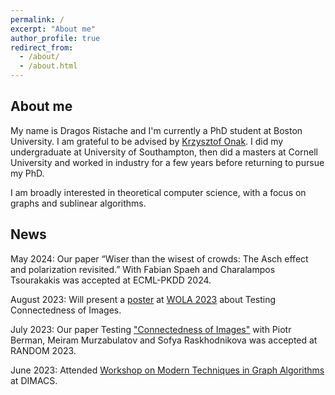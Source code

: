 ```yaml
---
permalink: /
excerpt: "About me"
author_profile: true
redirect_from: 
  - /about/
  - /about.html
---
```


## About me

My name is Dragos Ristache and I'm currently a PhD student at Boston University. I am grateful to be advised by [Krzysztof Onak](https://onak.pl/). I did my undergraduate at University of Southampton, then did a masters at Cornell University and worked in industry for a few years before returning to pursue my PhD.

I am broadly interested in theoretical computer science, with a focus on graphs and sublinear algorithms.

## News

May 2024: Our paper “Wiser than the wisest of crowds: The Asch effect and polarization revisited.” With Fabian Spaeh and Charalampos Tsourakakis was accepted at ECML-PKDD 2024.

August 2023: Will present a [poster](https://ristache.com/files/wola_poster.pdf) at [WOLA 2023](http://people.csail.mit.edu/joanne/WOLA23) about Testing Connectedness of Images.

July 2023: Our paper Testing ["Connectedness of Images"](https://arxiv.org/abs/2312.03681) with Piotr Berman, Meiram Murzabulatov and Sofya Raskhodnikova was accepted at RANDOM 2023.

June 2023: Attended [Workshop on Modern Techniques in Graph Algorithms](https://sites.google.com/view/dimacswmtga) at DIMACS. 
